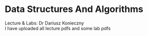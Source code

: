 # Data Structures And Algorithms
 Lecture & Labs: Dr Dariusz Konieczny
<br />
I have uploaded all lecture pdfs and some lab pdfs
